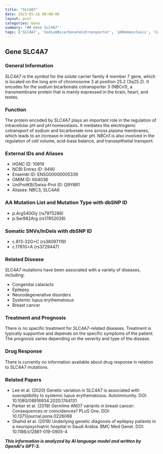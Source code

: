 ```yaml
---
title: "SLC4A7"
date: 2023-05-16 00:00:00
layout: post
categories: Gene
summary: "## Gene SLC4A7"
tags: ['SLC4A7', 'SodiumBicarbonateCotransporter', 'pHHomeostasis', 'CongenitalCataracts', 'NeurodegenerativeDisorders', 'SystemicLupusErythematosus', 'BreastCancer', 'GeneticVariation']
---
```


## Gene SLC4A7
### General Information
SLC4A7 is the symbol for the solute carrier family 4 member 7 gene, which is located on the long arm of chromosome 3 at position 25.2 (3q25.2). It encodes for the sodium bicarbonate cotransporter 3 (NBCn1), a transmembrane protein that is mainly expressed in the brain, heart, and testes.

### Function
The protein encoded by SLC4A7 plays an important role in the regulation of intracellular pH and pH homeostasis. It mediates the electrogenic cotransport of sodium and bicarbonate ions across plasma membranes, which leads to an increase in intracellular pH. NBCn1 is also involved in the regulation of cell volume, acid-base balance, and transepithelial transport.

### External IDs and Aliases
- HGNC ID: 10919
- NCBI Entrez ID: 9490
- Ensembl ID: ENSG00000005339
- OMIM ID: 604036
- UniProtKB/Swiss-Prot ID: Q9Y6R1
- Aliases: NBC3, SLC4A6

### AA Mutation List and Mutation Type with dbSNP ID
- p.Arg540Gly (rs7975288)
- p.Ser982Arg (rs17852026)

### Somatic SNVs/InDels with dbSNP ID
- c.813-32G>C (rs36097119)
- c.1781G>A (rs3729447)

### Related Disease
SLC4A7 mutations have been associated with a variety of diseases, including:
- Congenital cataracts
- Epilepsy
- Neurodegenerative disorders
- Systemic lupus erythematosus
- Breast cancer

### Treatment and Prognosis
There is no specific treatment for SLC4A7-related diseases. Treatment is typically supportive and depends on the specific symptoms of the patient. The prognosis varies depending on the severity and type of the disease.

### Drug Response
There is currently no information available about drug response in relation to SLC4A7 mutations.

### Related Papers
- Lee et al. (2020) Genetic variation in SLC4A7 is associated with susceptibility to systemic lupus erythematosus. Autoimmunity. DOI: 10.1080/08916934.2020.1744131
- Parker et al. (2019) Germline ANO7 variants in breast cancer: Consequences or coincidences? PLoS One. DOI: 10.1371/journal.pone.0226068
- Shahid et al. (2019) Underlying genetic diagnosis of epilepsy patients in a neuropsychiatric hospital in Saudi Arabia. BMC Med Genet. DOI: 10.1186/s12881-019-0905-4

**_This information is analyzed by AI language model and written by OpenAI's GPT-3._**